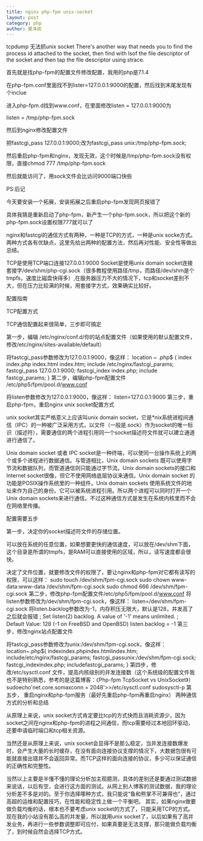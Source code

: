 ```yaml
---
title: nginx php-fpm unix-socket
layout: post
category: php
author: 夏泽民
---
```

tcpdump 无法抓unix socket
There's another way that needs you to find the process id attached to the socket, then find with lsof the file descriptor of the socket and then tap the file descriptor using strace.


首先就是找php-fpm的配置文件修改配置，我用的php是7.1.4

在php-fpm.conf里面找不到lister=127.0.0.1:9000的配置，然后找到末尾发现有个inclue

进入php-fpm.d找到www.conf，在里面修改listen = 127.0.0.1:9000为

listen = /tmp/php-fpm.sock

然后到nginx修改配置文件

把fastcgi_pass 127.0.0.1:9000;改为fastcgi_pass unix:/tmp/php-fpm.sock;

然后重启php-fpm和nginx，发现无效，这个时候是/tmp/php-fpm.sock没有权限，直接chmod 777 /tmp/php-fpm.sock

然后就能访问了，用sock文件会比访问9000端口快些

PS:后记

今天要安装一个拓展，安装拓展之后重启php-fpm发现网页报错了

具体我猜是重新启动了php-fpm，新产生一个php-fpm.sock，所以把这个新的php-fpm.sock设置权限777就可以了
<!-- more -->
nginx和fastcgi的通信方式有两种，一种是TCP的方式，一种是unix socke方式。两种方式各有优缺点，这里先给出两种的配置方法，然后再对性能、安全性等做出总结。

TCP是使用TCP端口连接127.0.0.1:9000
Socket是使用unix domain socket连接套接字/dev/shm/php-cgi.sock（很多教程使用路径/tmp，而路径/dev/shm是个tmpfs，速度比磁盘快得多）,在服务器压力不大的情况下，tcp和socket差别不大，但在压力比较满的时候，用套接字方式，效果确实比较好。

配置指南

TCP配置方式

TCP通信配置起来很简单，三步即可搞定

第一步，编辑 /etc/nginx/conf.d/你的站点配置文件（如果使用的默认配置文件，修改/etc/nginx/sites-available/default）

将fastcgi_pass参数修改为127.0.0.1:9000，像这样：
location ~ \.php$ {
      index index.php index.html index.htm;
      include /etc/nginx/fastcgi_params;
      fastcgi_pass 127.0.0.1:9000;
      fastcgi_index index.php;
      include fastcgi_params;
 }
 第二步，编辑php-fpm配置文件 /etc/php5/fpm/pool.d/www.conf

将listen参数修改为127.0.0.1:9000，像这样：
listen=127.0.0.1:9000
 第三步，重启php-fpm，重启nginx
unix socket配置方式

unix socket其实严格意义上应该叫unix domain socket，它是*nix系统进程间通信（IPC）的一种被广泛采用方式，以文件（一般是.sock）作为socket的唯一标识（描述符），需要通信的两个进程引用同一个socket描述符文件就可以建立通道进行通信了。

Unix domain socket 或者 IPC socket是一种终端，可以使同一台操作系统上的两个或多个进程进行数据通信。与管道相比，Unix domain sockets 既可以使用字节流和数据队列，而管道通信则只能通过字节流。Unix domain sockets的接口和Internet socket很像，但它不使用网络底层协议来通信。Unix domain socket 的功能是POSIX操作系统里的一种组件。Unix domain sockets 使用系统文件的地址来作为自己的身份。它可以被系统进程引用。所以两个进程可以同时打开一个Unix domain sockets来进行通信。不过这种通信方式是发生在系统内核里而不会在网络里传播。

配置需要五步

第一步，决定你的socket描述符文件的存储位置。

可以放在系统的任意位置，如果想要更快的通信速度，可以放在/dev/shm下面，这个目录是所谓的tmpfs，是RAM可以直接使用的区域，所以，读写速度都会很快。

决定了文件位置，就要修改文件的权限了，要让nginx和php-fpm对它都有读写的权限，可以这样：
sudo touch /dev/shm/fpm-cgi.sock
sudo chown www-data:www-data /dev/shm/fpm-cgi.sock
sudo chmod 666 /dev/shm/fpm-cgi.sock
 第二步，修改php-fpm配置文件/etc/php5/fpm/pool.d/www.conf
将listen参数修改为/dev/shm/fpm-cgi.sock，像这样：
listen=/dev/shm/fpm-cgi.sock
 将listen.backlog参数改为-1，内存积压无限大，默认是128，并发高了之后就会报错
 ; Set listen(2) backlog. A value of '-1' means unlimited.
 ; Default Value: 128 (-1 on FreeBSD and OpenBSD)
 listen.backlog = -1
 第三步，修改nginx站点配置文件

将fastcgi_pass参数修改为unix:/dev/shm/fpm-cgi.sock，像这样：
location~\.php${
      indexindex.phpindex.htmlindex.htm;
      include/etc/nginx/fastcgi_params;
      fastcgi_passunix:/dev/shm/fpm-cgi.sock;
      fastcgi_indexindex.php;
      includefastcgi_params;
}
第四步，修改/etc/sysctl.conf 文件，提高内核级别的并发连接数（这个系统级的配置文件我也不是特别熟悉，参考的是这篇博客：《Php-fpm TcpSocket vs UnixSocket》）
sudoecho'net.core.somaxconn = 2048'>>/etc/sysctl.conf
sudosysctl-p
第五步， 重启nginx和php-fpm服务（最好先重启php-fpm再重启nginx）
两种通信方式的分析和总结

从原理上来说，unix socket方式肯定要比tcp的方式快而且消耗资源少，因为socket之间在nginx和php-fpm的进程之间通信，而tcp需要经过本地回环驱动，还要申请临时端口和tcp相关资源。

当然还是从原理上来说，unix socket会显得不是那么稳定，当并发连接数爆发时，会产生大量的长时缓存，在没有面向连接协议支撑的情况下，大数据包很有可能就直接出错并不会返回异常。而TCP这样的面向连接的协议，多少可以保证通信的正确性和完整性。

当然以上主要是半懂不懂的理论分析加主观臆测，具体的差别还是要通过测试数据来说话，以后有空，会进行这方面的测试。从网上别人博客的测试数据，我的理论分析差不多是对的。至于你选择哪种方式，我只能说“鱼和熊掌不可兼得也”，通过高超的运维和配置技巧，在性能和稳定性上做一个平衡吧。
其实，如果nginx做要做负载均衡的话，根本也不要考虑unix socket的方式了，只能采用TCP的方式。现在我的小站没有那么高的并发量，所以就用unix socket了，以后如果有了高并发业务，再进行一些参数调整即可应付，如果真要是无法支撑，那只能做负载均衡了，到时候自然会选择TCP方式。
